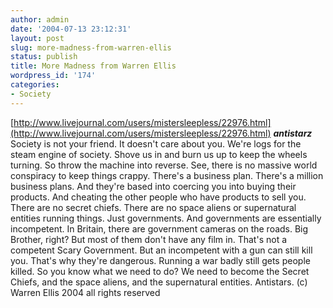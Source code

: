 ```yaml
---
author: admin
date: '2004-07-13 23:12:31'
layout: post
slug: more-madness-from-warren-ellis
status: publish
title: More Madness from Warren Ellis
wordpress_id: '174'
categories:
- Society
---
```


[http://www.livejournal.com/users/mistersleepless/22976.html](http://www.livejournal.com/users/mistersleepless/22976.html)
***antistarz*** Society is not your friend. It doesn't care about you.
We're logs for the steam engine of society. Shove us in and burn us up
to keep the wheels turning. So throw the machine into reverse. See,
there is no massive world conspiracy to keep things crappy. There's a
business plan. There's a million business plans. And they're based into
coercing you into buying their products. And cheating the other people
who have products to sell you. There are no secret chiefs. There are no
space aliens or supernatural entities running things. Just governments.
And governments are essentially incompetent. In Britain, there are
government cameras on the roads. Big Brother, right? But most of them
don't have any film in. That's not a competent Scary Government. But an
incompetent with a gun can still kill you. That's why they're dangerous.
Running a war badly still gets people killed. So you know what we need
to do? We need to become the Secret Chiefs, and the space aliens, and
the supernatural entities. Antistars. (c) Warren Ellis 2004 all rights
reserved
